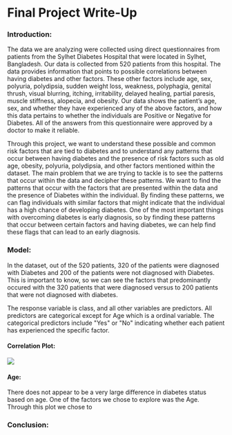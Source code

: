 # Final Project Write-Up

### Introduction:

  The data we are analyzing were collected using direct questionnaires from patients from the Sylhet Diabetes Hospital that were located in Sylhet, Bangladesh. Our data is collected from 520 patients from this hospital. The data provides information that points to possible correlations between having diabetes and other factors. These other factors include age, sex, polyuria, polydipsia, sudden weight loss, weakness, polyphagia, genital thrush, visual blurring, itching, irritability, delayed healing, partial paresis, muscle stiffness, alopecia, and obesity. Our data shows the patient’s age, sex, and whether they have experienced any of the above factors, and how this data pertains to whether the individuals are Positive or Negative for Diabetes. All of the answers from this questionnaire were approved by a doctor to make it reliable. 
  
  Through this project, we want to understand these possible and common risk factors that are tied to diabetes and to understand any patterns that occur between having diabetes and the presence of risk factors such as old age, obesity, polyuria, polydipsia, and other factors mentioned within the dataset. The main problem that we are trying to tackle is to see the patterns that occur within the data and decipher these patterns. We want to find the patterns that occur with the factors that are presented within the data and the presence of Diabetes within the individual. By finding these patterns, we can flag individuals with similar factors that might indicate that the individual has a high chance of developing diabetes. One of the most important things with overcoming diabetes is early diagnosis, so by finding these patterns that occur between certain factors and having diabetes, we can help find these flags that can lead to an early diagnosis. 
  
### Model:

In the dataset, out of the 520 patients, 320 of the patients were diagnosed with Diabetes and 200 of the patients were not diagnosed with Diabetes. This is important to know, so we can see the factors that predominantly occured with the 320 patients that were diagnosed versus to 200 patients that were not diagnosed with diabetes. 

The response variable is class, and all other variables are predictors. All predictors are categorical except for Age which is a ordinal variable. The categorical predictors include "Yes" or "No" indicating whether each patient has experienced the specific factor. 

#### Correlation Plot:
![](notebooks/corrplot.png)

#### Age:

There does not appear to be a very large difference in diabetes status based on age.
One of the factors we chose to explore was the Age. Through this plot we chose to  



### Conclusion:
